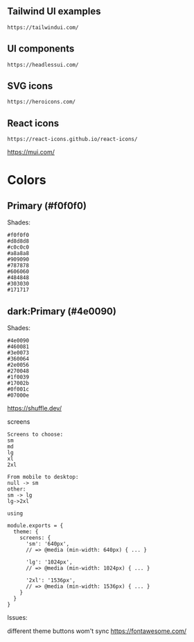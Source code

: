 ## Tailwind UI examples

```
https://tailwindui.com/
```

## UI components

```
https://headlessui.com/
```

## SVG icons

```
https://heroicons.com/
```

## React icons

```
https://react-icons.github.io/react-icons/
```

https://mui.com/

# Colors

## Primary (#f0f0f0)

Shades:

```
#f0f0f0
#d8d8d8
#c0c0c0
#a8a8a8
#909090
#787878
#606060
#484848
#303030
#171717
```

## dark:Primary (#4e0090)

Shades:

```
#4e0090
#460081
#3e0073
#360064
#2e0056
#270048
#1f0039
#17002b
#0f001c
#07000e
```

https://shuffle.dev/

screens

```
Screens to choose:
sm
md
lg
xl
2xl

From mobile to desktop:
null -> sm
other:
sm -> lg
lg->2xl

using

module.exports = {
  theme: {
    screens: {
      'sm': '640px',
      // => @media (min-width: 640px) { ... }

      'lg': '1024px',
      // => @media (min-width: 1024px) { ... }

      '2xl': '1536px',
      // => @media (min-width: 1536px) { ... }
    }
  }
}

```

Issues:

different theme buttons wom't sync
https://fontawesome.com/
